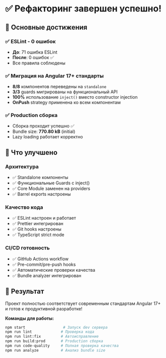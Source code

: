 # ✅ Рефакторинг завершен успешно!

## 🎯 Основные достижения

### ✅ ESLint - 0 ошибок
- **До**: 71 ошибка ESLint
- **После**: 0 ошибок ✅
- Все правила соблюдены

### ✅ Миграция на Angular 17+ стандарты
- **8/8** компонентов переведены на `standalone`
- **3/3** guards мигрированы на функциональный API
- **100%** использование `inject()` вместо constructor injection
- **OnPush** strategy применена ко всем компонентам

### ✅ Production сборка
- Сборка проходит успешно ✅
- Bundle size: **770.80 kB** (initial)
- Lazy loading работает корректно

## 🚀 Что улучшено

### Архитектура
- ✅ Standalone компоненты
- ✅ Функциональные Guards с inject()
- ✅ Core Module заменен на providers
- ✅ Barrel exports настроены

### Качество кода  
- ✅ ESLint настроен и работает
- ✅ Prettier интегрирован
- ✅ Git hooks настроены
- ✅ TypeScript strict mode

### CI/CD готовность
- ✅ GitHub Actions workflow
- ✅ Pre-commit/pre-push hooks
- ✅ Автоматические проверки качества
- ✅ Bundle analyzer интегрирован

## 🎉 Результат

Проект полностью соответствует современным стандартам Angular 17+ и готов к продуктивной разработке!

**Команды для работы:**
```bash
npm start                 # Запуск dev сервера
npm run lint             # Проверка кода  
npm run lint:fix         # Автоисправление
npm run build:prod       # Production сборка
npm run code-quality     # Полная проверка качества
npm run analyze          # Анализ bundle size
```